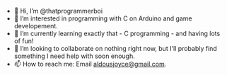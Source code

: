- 👋 Hi, I’m @thatprogrammerboi
- 👀 I’m interested in programming with C on Arduino and game developement.
- 🌱 I’m currently learning exactly that - C programming - and having lots of fun!
- 💞️ I’m looking to collaborate on nothing right now, but I'll probably find something I need help with soon enough.
- 📫 How to reach me: Email aldousjoyce@gmail.com.
<!---
thatprogrammerboi/thatprogrammerboi is a ✨ special ✨ repository because its `README.md` (this file) appears on your GitHub profile.
You can click the Preview link to take a look at your changes.
--->
